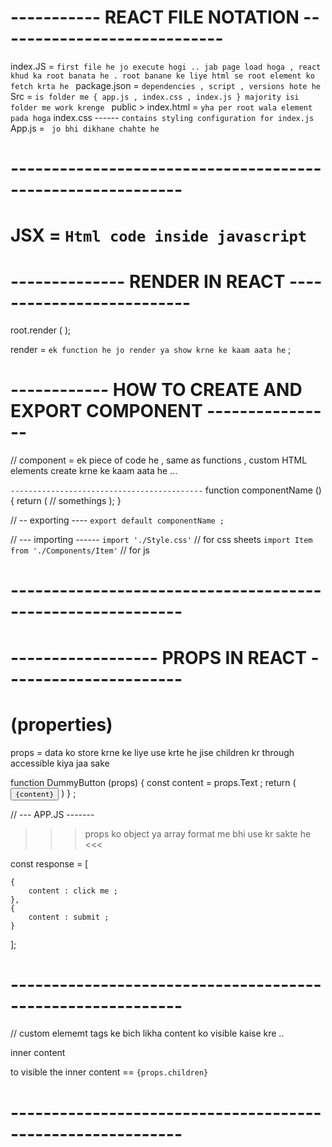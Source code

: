 
# ----------- REACT FILE NOTATION ----------------------------

 index.JS = `first file he jo execute hogi .. jab page load hoga , react khud ka root banata he . root banane ke liye html se root element ko fetch krta he `
 package.json = `dependencies , script , versions hote he `
 Src = `is folder me { app.js , index.css , index.js } majority isi folder me work krenge `
 public > index.html  =  ` yha per root wala element pada hoga ` 
 index.css ------ `contains styling configuration for index.js` 
 App.js = ` jo bhi dikhane chahte he` 

# -----------------------------------------------------------

# JSX = `Html code inside javascript`

# -------------- RENDER IN REACT --------------------------

root.render (
    <component> </component>
); 

 render = `ek function he jo render ya show krne ke kaam aata he` ;  

# ------------ HOW TO CREATE AND EXPORT COMPONENT  ----------------

// component = ek piece of code he , same as functions , custom HTML elements create krne ke kaam aata he ... 

`-------------------------------------------`
function componentName () {
    return (
        // somethings 
    );
}

// -- exporting ---- 
`export default componentName ; `

// --- importing ------ 
` import './Style.css' ` // for css sheets 
` import Item from './Components/Item' ` // for js 

# -----------------------------------------------------------


# ------------------ PROPS IN REACT ----------------------
# (properties)
props = data ko store krne ke liye use krte he jise children kr through accessible kiya jaa sake 

function DummyButton (props) {
    const content = props.Text ; 
        return (
            <button> `{content}` </button>
        )
} ; 

// --- APP.JS ------- 
<DummyButton  Text = "___" >  </DummyButton>

>>> props ko object ya array format me bhi use kr sakte he <<<

const response = [

    {
        content : click me ; 
    }, 
    {
        content : submit ; 
    }

]; 

<DummyButton  Text = "{response[0].content}" >  </DummyButton>

# -----------------------------------------------------------

// custom elememt tags ke bich likha content ko visible kaise kre .. 

<customElement> inner content </customElement>

to visible the inner content == `{props.children}`
# -----------------------------------------------------------

